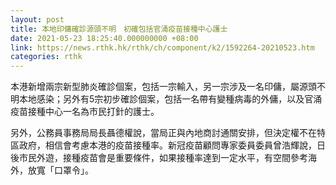 ```yaml
---
layout: post
title: 本地印傭確診源頭不明　初確包括官涌疫苗接種中心護士
date: 2021-05-23 18:25:40.000000000 +08:00
link: https://news.rthk.hk/rthk/ch/component/k2/1592264-20210523.htm
categories: rthk
---
```


本港新增兩宗新型肺炎確診個案，包括一宗輸入，另一宗涉及一名印傭，屬源頭不明本地感染；另外有5宗初步確診個案，包括一名帶有變種病毒的外傭，以及官涌疫苗接種中心一名為市民打針的護士。

另外，公務員事務局局長聶德權說，當局正與內地商討通關安排，但決定權不在特區政府，相信會考慮本港的疫苗接種率。新冠疫苗顧問專家委員委員曾浩輝說，日後市民外遊，接種疫苗會是重要條件，如果接種率達到一定水平，有空間參考海外，放寬「口罩令」。

